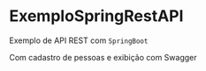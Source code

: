 # ExemploSpringRestAPI
Exemplo de API REST com `SpringBoot`

Com cadastro de pessoas e exibição com Swagger

